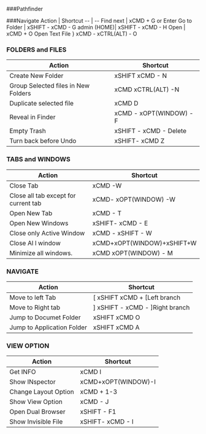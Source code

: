 ###Pathfinder



###Navigate
Action | Shortcut
-- | --
Find next | xCMD + G or Enter
Go to Folder | xSHIFT - xCMD - G
admin (HOME)| xSHIFT - xCMD - H
Open | xCMD + O
Open Text File } xCMD - xCTRL(ALT) - O

### FOLDERS and FILES
Action | Shortcut
-- | --
Create New Folder | xSHIFT xCMD - N
Group Selected files in New Folders | xCMD xCTRL(ALT) -N
Duplicate selected file| xCMD D
Reveal in Finder |xCMD - xOPT(WINDOW) - F
Empty Trash | xSHIFT - xCMD - Delete
Turn back before Undo|xSHIFT- xCMD Z


  
  

### TABS and WINDOWS
Action | Shortcut
-- | --
Close Tab| xCMD -W
Close all tab except for current tab  | xCMD- xOPT(WINDOW) -W
Open New Tab | xCMD - T
Open New Windows | xSHIFT- xCMD - E
 Close only Active Window | xCMD - xSHIFT - W
 Close Al l window| xCMD+xOPT(WINDOW)+xSHIFT+W
 Minimize all windows.|xCMD xOPT(WINDOW) - M

### NAVIGATE
Action | Shortcut
-- | --
Move to left Tab | [ xSHIFT xCMD + [Left branch
Move to Right tab | ] xSHIFT - xCMD - ]Right branch
Jump to Documet Folder | xSHIFT xCMD O
Jump to Application Folder | xSHIFT xCMD A

### VIEW OPTION
Action | Shortcut
-- | --
Get INFO | xCMD I 
Show INspector | xCMD+xOPT(WINDOW)-I
Change Layout Option | xCMD + 1-3
Show View Option |xCMD - J
Open Dual Browser | xSHIFT - F1
Show Invisible File | xSHIFT-  xCMD - I



